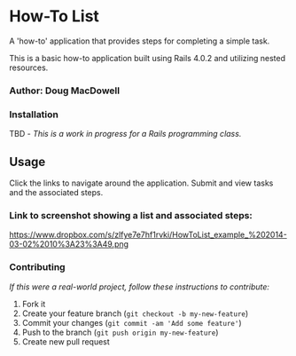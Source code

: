 How-To List
===========

A 'how-to' application that provides steps for completing a simple task.

This is a basic how-to application built using Rails 4.0.2 and utilizing nested resources.

### Author:  Doug MacDowell

### Installation

TBD - *This is a work in progress for a Rails programming class.*

## Usage

Click the links to navigate around the application. Submit and view tasks and the associated steps.

### Link to screenshot showing a list and associated steps:

https://www.dropbox.com/s/zlfye7e7hf1rvki/HowToList_example_%202014-03-02%2010%3A23%3A49.png

### Contributing

*If this were a real-world project, follow these instructions to contribute:*

1. Fork it
2. Create your feature branch (`git checkout -b my-new-feature`)
3. Commit your changes (`git commit -am 'Add some feature'`)
4. Push to the branch (`git push origin my-new-feature`)
5. Create new pull request
